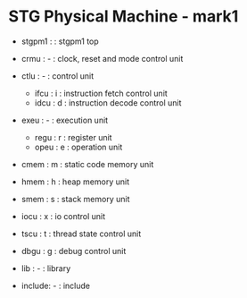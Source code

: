 
STG Physical Machine - mark1
============================

  * stgpm1 :   : stgpm1 top

  * crmu   : - : clock, reset and mode control unit

  * ctlu   : - : control unit
    * ifcu : i : instruction fetch control unit
    * idcu : d : instruction decode control unit

  * exeu   : - : execution unit
    * regu : r : register unit
    * opeu : e : operation unit

  * cmem   : m : static code memory unit
  * hmem   : h : heap memory unit
  * smem   : s : stack memory unit

  * iocu   : x : io control unit
  * tscu   : t : thread state control unit
  * dbgu   : g : debug control unit

  * lib    : - : library
  * include: - : include

